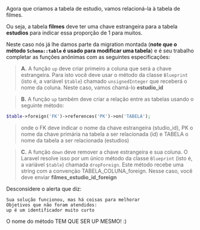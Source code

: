Agora que criamos a tabela de estudio, vamos relacioná-la à tabela de filmes.

Ou seja, a tabela **filmes** deve ter uma chave estrangeira para a tabela **estudios** para indicar essa proporção de 1 para muitos.

Neste caso nós já lhe damos parte da migration montada (**note que o método `Schema::table` é usado para modificar uma tabela**) e é seu trabalho completar as funções anônimas com as seguintes especificações:

> **A.** A função `up` deve criar primeiro a coluna que será a chave estrangeira. Para isto você deve usar o método da classe ``Blueprint`` (isto é, a variável `$table`) chamado `unsignedInteger` que receberá o nome da coluna. Neste caso, vamos chamá-lo **estudio_id**

> **B.** A função `up` também deve criar a relação entre as tabelas usando o seguinte método:

``` php
$table->foreign('FK')->references('PK')->on('TABELA');
```

> onde o FK deve indicar o nome da chave estrangeira (studio_id), PK o nome da chave primária na tabela a ser relacionada (id) e TABELA o nome da tabela a ser relacionada (estudios)

> **C.** A função `down` deve remover a chave estrangeira e sua coluna. O Laravel resolve isso por um único método da classe `Blueprint` (isto é, a variável `$table`) chamada `dropForeign`. Este método recebe uma string com a convenção TABELA_COLUNA_foreign. Nesse caso, você deve enviar **filmes_estudio_id_foreign**

Desconsidere o alerta que diz:
```
Sua solução funcionou, mas há coisas para melhorar
Objetivos que não foram atendidos:
up é um identificador muito curto
```
O nome do método TEM QUE SER UP MESMO! :)